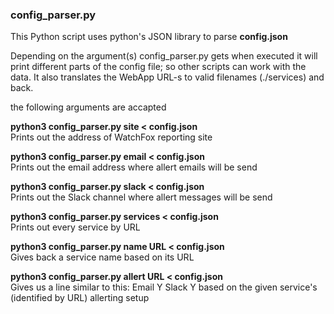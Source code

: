 ### config_parser.py

This Python script uses python's JSON library to parse **config.json**

Depending on the argument(s) config_parser.py gets when executed it will print different parts of the config file;
so other scripts can work with the data. It also translates the WebApp URL-s to valid filenames (./services) and back.

the following arguments are accapted

**python3 config_parser.py site < config.json**\
Prints out the address of WatchFox reporting site

**python3 config_parser.py email < config.json**\
Prints out the email address where allert emails will be send

**python3 config_parser.py slack < config.json**\
Prints out the Slack channel where allert messages will be send

**python3 config_parser.py services < config.json**\
Prints out every service by URL

**python3 config_parser.py name URL < config.json**\
Gives back a service name based on its URL

**python3 config_parser.py allert URL < config.json**\
Gives us a line similar to this:
Email Y Slack Y
based on the given service's (identified by URL) allerting setup

